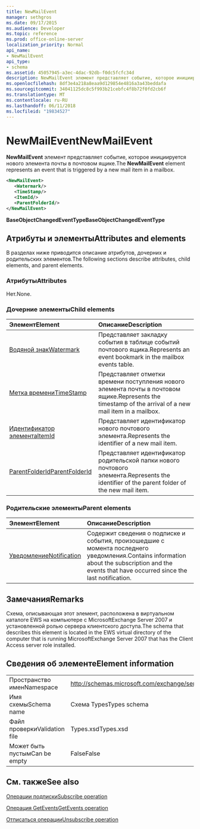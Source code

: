 ```yaml
---
title: NewMailEvent
manager: sethgros
ms.date: 09/17/2015
ms.audience: Developer
ms.topic: reference
ms.prod: office-online-server
localization_priority: Normal
api_name:
- NewMailEvent
api_type:
- schema
ms.assetid: 45057945-a3ec-4dac-92db-f0dc5fcfc34d
description: NewMailEvent элемент представляет событие, которое инициируется нового элемента почты в почтовом ящике.
ms.openlocfilehash: 8df3e4a218a8eaa9d129854e4816a3a43beddafa
ms.sourcegitcommit: 34041125dc8c5f993b21cebfc4f8b72f0fd2cb6f
ms.translationtype: MT
ms.contentlocale: ru-RU
ms.lasthandoff: 06/11/2018
ms.locfileid: "19834527"
---
```

# <a name="newmailevent"></a><span data-ttu-id="7760c-103">NewMailEvent</span><span class="sxs-lookup"><span data-stu-id="7760c-103">NewMailEvent</span></span>

<span data-ttu-id="7760c-104">**NewMailEvent** элемент представляет событие, которое инициируется нового элемента почты в почтовом ящике.</span><span class="sxs-lookup"><span data-stu-id="7760c-104">The **NewMailEvent** element represents an event that is triggered by a new mail item in a mailbox.</span></span> 
  
```xml
<NewMailEvent>
   <Watermark/>
   <TimeStamp/>
   <ItemId/>
   <ParentFolderId/>
</NewMailEvent>
```

 <span data-ttu-id="7760c-105">**BaseObjectChangedEventType**</span><span class="sxs-lookup"><span data-stu-id="7760c-105">**BaseObjectChangedEventType**</span></span>
## <a name="attributes-and-elements"></a><span data-ttu-id="7760c-106">Атрибуты и элементы</span><span class="sxs-lookup"><span data-stu-id="7760c-106">Attributes and elements</span></span>

<span data-ttu-id="7760c-107">В разделах ниже приводится описание атрибутов, дочерних и родительских элементов.</span><span class="sxs-lookup"><span data-stu-id="7760c-107">The following sections describe attributes, child elements, and parent elements.</span></span>
  
### <a name="attributes"></a><span data-ttu-id="7760c-108">Атрибуты</span><span class="sxs-lookup"><span data-stu-id="7760c-108">Attributes</span></span>

<span data-ttu-id="7760c-109">Нет.</span><span class="sxs-lookup"><span data-stu-id="7760c-109">None.</span></span>
  
### <a name="child-elements"></a><span data-ttu-id="7760c-110">Дочерние элементы</span><span class="sxs-lookup"><span data-stu-id="7760c-110">Child elements</span></span>

|<span data-ttu-id="7760c-111">**Элемент**</span><span class="sxs-lookup"><span data-stu-id="7760c-111">**Element**</span></span>|<span data-ttu-id="7760c-112">**Описание**</span><span class="sxs-lookup"><span data-stu-id="7760c-112">**Description**</span></span>|
|:-----|:-----|
|[<span data-ttu-id="7760c-113">Водяной знак</span><span class="sxs-lookup"><span data-stu-id="7760c-113">Watermark</span></span>](watermark.md) <br/> |<span data-ttu-id="7760c-114">Представляет закладку события в таблице событий почтового ящика.</span><span class="sxs-lookup"><span data-stu-id="7760c-114">Represents an event bookmark in the mailbox events table.</span></span>  <br/> |
|[<span data-ttu-id="7760c-115">Метка времени</span><span class="sxs-lookup"><span data-stu-id="7760c-115">TimeStamp</span></span>](timestamp.md) <br/> |<span data-ttu-id="7760c-116">Представляет отметки времени поступления нового элемента почты в почтовом ящике.</span><span class="sxs-lookup"><span data-stu-id="7760c-116">Represents the timestamp of the arrival of a new mail item in a mailbox.</span></span>  <br/> |
|[<span data-ttu-id="7760c-117">Идентификатор элемента</span><span class="sxs-lookup"><span data-stu-id="7760c-117">ItemId</span></span>](itemid.md) <br/> |<span data-ttu-id="7760c-118">Представляет идентификатор нового почтового элемента.</span><span class="sxs-lookup"><span data-stu-id="7760c-118">Represents the identifier of a new mail item.</span></span>  <br/> |
|[<span data-ttu-id="7760c-119">ParentFolderId</span><span class="sxs-lookup"><span data-stu-id="7760c-119">ParentFolderId</span></span>](parentfolderid.md) <br/> |<span data-ttu-id="7760c-120">Представляет идентификатор родительской папки нового почтового элемента.</span><span class="sxs-lookup"><span data-stu-id="7760c-120">Represents the identifier of the parent folder of the new mail item.</span></span>  <br/> |
   
### <a name="parent-elements"></a><span data-ttu-id="7760c-121">Родительские элементы</span><span class="sxs-lookup"><span data-stu-id="7760c-121">Parent elements</span></span>

|<span data-ttu-id="7760c-122">**Элемент**</span><span class="sxs-lookup"><span data-stu-id="7760c-122">**Element**</span></span>|<span data-ttu-id="7760c-123">**Описание**</span><span class="sxs-lookup"><span data-stu-id="7760c-123">**Description**</span></span>|
|:-----|:-----|
|[<span data-ttu-id="7760c-124">Уведомление</span><span class="sxs-lookup"><span data-stu-id="7760c-124">Notification</span></span>](notification-ex15websvcsotherref.md) <br/> |<span data-ttu-id="7760c-125">Содержит сведения о подписке и события, произошедшие с момента последнего уведомления.</span><span class="sxs-lookup"><span data-stu-id="7760c-125">Contains information about the subscription and the events that have occurred since the last notification.</span></span>  <br/> |
   
## <a name="remarks"></a><span data-ttu-id="7760c-126">Замечания</span><span class="sxs-lookup"><span data-stu-id="7760c-126">Remarks</span></span>

<span data-ttu-id="7760c-127">Схема, описывающая этот элемент, расположена в виртуальном каталоге EWS на компьютере с MicrosoftExchange Server 2007 и установленной ролью сервера клиентского доступа.</span><span class="sxs-lookup"><span data-stu-id="7760c-127">The schema that describes this element is located in the EWS virtual directory of the computer that is running MicrosoftExchange Server 2007 that has the Client Access server role installed.</span></span>
  
## <a name="element-information"></a><span data-ttu-id="7760c-128">Сведения об элементе</span><span class="sxs-lookup"><span data-stu-id="7760c-128">Element information</span></span>

|||
|:-----|:-----|
|<span data-ttu-id="7760c-129">Пространство имен</span><span class="sxs-lookup"><span data-stu-id="7760c-129">Namespace</span></span>  <br/> |http://schemas.microsoft.com/exchange/services/2006/types  <br/> |
|<span data-ttu-id="7760c-130">Имя схемы</span><span class="sxs-lookup"><span data-stu-id="7760c-130">Schema name</span></span>  <br/> |<span data-ttu-id="7760c-131">Схема Types</span><span class="sxs-lookup"><span data-stu-id="7760c-131">Types schema</span></span>  <br/> |
|<span data-ttu-id="7760c-132">Файл проверки</span><span class="sxs-lookup"><span data-stu-id="7760c-132">Validation file</span></span>  <br/> |<span data-ttu-id="7760c-133">Types.xsd</span><span class="sxs-lookup"><span data-stu-id="7760c-133">Types.xsd</span></span>  <br/> |
|<span data-ttu-id="7760c-134">Может быть пустым</span><span class="sxs-lookup"><span data-stu-id="7760c-134">Can be empty</span></span>  <br/> |<span data-ttu-id="7760c-135">False</span><span class="sxs-lookup"><span data-stu-id="7760c-135">False</span></span>  <br/> |
   
## <a name="see-also"></a><span data-ttu-id="7760c-136">См. также</span><span class="sxs-lookup"><span data-stu-id="7760c-136">See also</span></span>



[<span data-ttu-id="7760c-137">Операции подписки</span><span class="sxs-lookup"><span data-stu-id="7760c-137">Subscribe operation</span></span>](subscribe-operation.md)
  
[<span data-ttu-id="7760c-138">Операция GetEvents</span><span class="sxs-lookup"><span data-stu-id="7760c-138">GetEvents operation</span></span>](getevents-operation.md)
  
[<span data-ttu-id="7760c-139">Отписаться операции</span><span class="sxs-lookup"><span data-stu-id="7760c-139">Unsubscribe operation</span></span>](unsubscribe-operation.md)

